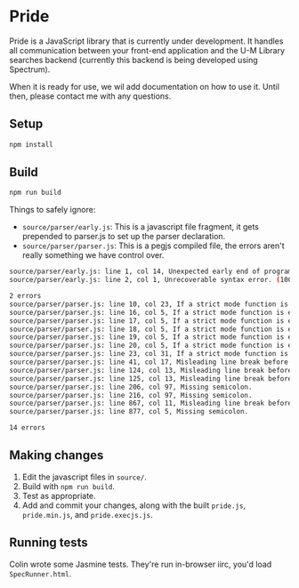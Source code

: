 # Pride
Pride is a JavaScript library that is currently under development. It handles all communication between your front-end application and the U-M Library searches backend (currently this backend is being developed using Spectrum).

When it is ready for use, we wil add documentation on how to use it. Until then, please contact me with any questions.

## Setup

```bash
npm install
```

## Build

```bash
npm run build
```

Things to safely ignore:

* `source/parser/early.js`: This is a javascript file fragment, it gets prepended to parser.js to set up the parser declaration.
* `source/parser/parser.js`: This is a pegjs compiled file, the errors aren't really something we have control over.

```bash
source/parser/early.js: line 1, col 14, Unexpected early end of program.
source/parser/early.js: line 2, col 1, Unrecoverable syntax error. (100% scanned).

2 errors
source/parser/parser.js: line 10, col 23, If a strict mode function is executed using function invocation, its 'this' value will be undefined.
source/parser/parser.js: line 16, col 5, If a strict mode function is executed using function invocation, its 'this' value will be undefined.
source/parser/parser.js: line 17, col 5, If a strict mode function is executed using function invocation, its 'this' value will be undefined.
source/parser/parser.js: line 18, col 5, If a strict mode function is executed using function invocation, its 'this' value will be undefined.
source/parser/parser.js: line 19, col 5, If a strict mode function is executed using function invocation, its 'this' value will be undefined.
source/parser/parser.js: line 20, col 5, If a strict mode function is executed using function invocation, its 'this' value will be undefined.
source/parser/parser.js: line 23, col 31, If a strict mode function is executed using function invocation, its 'this' value will be undefined.
source/parser/parser.js: line 41, col 17, Misleading line break before '?'; readers may interpret this as an expression boundary.
source/parser/parser.js: line 124, col 13, Misleading line break before '+'; readers may interpret this as an expression boundary.
source/parser/parser.js: line 125, col 13, Misleading line break before '+'; readers may interpret this as an expression boundary.
source/parser/parser.js: line 206, col 97, Missing semicolon.
source/parser/parser.js: line 216, col 97, Missing semicolon.
source/parser/parser.js: line 867, col 11, Misleading line break before '?'; readers may interpret this as an expression boundary.
source/parser/parser.js: line 877, col 5, Missing semicolon.

14 errors
```

## Making changes

1. Edit the javascript files in `source/`.
2. Build with `npm run build`.
3. Test as appropriate.
4. Add and commit your changes, along with the built `pride.js`, `pride.min.js`, and `pride.execjs.js`.

## Running tests

Colin wrote some Jasmine tests.  They're run in-browser iirc, you'd load `SpecRunner.html`.
